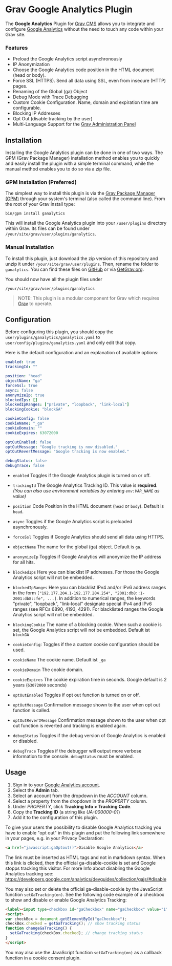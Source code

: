 # Grav Google Analytics Plugin

The **Google Analytics** Plugin for [Grav CMS](http://github.com/getgrav/grav) allows you to integrate and configure [Google Analytics](https://www.google.com/analytics) without the need to touch any code within your Grav site.

### Features
* Preload the Google Analytics script asynchronously
* IP Anonymization
* Choose the Google Analytics code position in the HTML document (head or body).
* Force SSL (HTTPS). Send all data using SSL, even from insecure (HTTP) pages.
* Renaming of the Global (ga) Object
* Debug Mode with Trace Debugging
* Custom Cookie Configuration. Name, domain and expiration time are configurable.
* Blocking IP Addresses
* Opt Out (disable tracking by the user)
* Multi-Language Support for the [Grav Administration Panel](https://github.com/getgrav/grav-plugin-admin)

## Installation

Installing the Google Analytics plugin can be done in one of two ways. The GPM (Grav Package Manager) installation method enables you to quickly and easily install the plugin with a simple terminal command, while the manual method enables you to do so via a zip file.

### GPM Installation (Preferred)

The simplest way to install this plugin is via the [Grav Package Manager (GPM)](https://learn.getgrav.org/advanced/grav-gpm) through your system's terminal (also called the command line).  From the root of your Grav install type:

    bin/gpm install ganalytics

This will install the Google Analytics plugin into your `/user/plugins` directory within Grav. Its files can be found under `/your/site/grav/user/plugins/ganalytics`.

### Manual Installation

To install this plugin, just download the zip version of this repository and unzip it under `/your/site/grav/user/plugins`. Then, rename the folder to `ganalytics`. You can find these files on [GitHub](https://github.com/escopecz/grav-ganalytics) or via [GetGrav.org](https://getgrav.org/downloads/plugins).

You should now have all the plugin files under

    /your/site/grav/user/plugins/ganalytics
	
> NOTE: This plugin is a modular component for Grav which requires [Grav](http://github.com/getgrav/grav) to operate.

## Configuration

Before configuring this plugin, you should copy the `user/plugins/ganalytics/ganalytics.yaml` to `user/config/plugins/ganalytics.yaml` and only edit that copy.

Here is the default configuration and an explanation of available options:

```yaml
enabled: true
trackingId: ""

position: "head"
objectName: "ga"
forceSsl: true
async: false
anonymizeIp: true
blockedIps: []
blockedIpRanges: ["private", "loopback", "link-local"]
blockingCookie: "blockGA"

cookieConfig: false
cookieName: "_ga"
cookieDomain: ""
cookieExpires: 63072000

optOutEnabled: false
optOutMessage: "Google tracking is now disabled."
optOutRevertMessage: "Google tracking is now enabled."

debugStatus: false
debugTrace: false
```

* `enabled` Toggles if the Google Analytics plugin is turned on or off.
* `trackingId` The Google Analytics Tracking ID. This value is **required**.
_(You can also use environment variables by entering `env:VAR_NAME` as value)_
* `position` Code Position in the HTML document (`head` or `body`). Default is `head`.
* `async` Toggles if the Google Analytics script is preloaded asynchronously.
* `forceSsl` Toggles if Google Analytics should send all data using HTTPS.
* `objectName` The name for the global (ga) object. Default is `ga`.
* `anonymizeIp` Toggles if Google Analytics will anonymize the IP address for all hits.
* `blockedIps` Here you can blacklist IP addresses. For those the Google Analytics script will not be embedded.
* `blockedIpRanges` Here you can blacklist IPv4 and/or IPv6 address ranges in the form `["192.177.204.1-192.177.204.254", "2001:db8::1-2001:db8::fe", ...]`. In addition to numerical ranges, the keywords "private", "loopback", "link-local" designate special IPv4 and IPv6 ranges (see RFCs 6890, 4193, 4291). For blacklisted ranges the Google Analytics script will not be embedded.
* `blockingCookie` The name of a blocking cookie. When such a cookie is set, the Google Analytics script will not be embedded. Default ist `blockGA`

* `cookieConfig`: Toggles if the a custom cookie configuration should be used.
* `cookieName` The cookie name. Default ist `_ga`
* `cookieDomain`  The cookie domain.
* `cookieExpires` The cookie expiration time in seconds. Google default is 2 years (`63072000` seconds)

* `optOutEnabled` Toggles if opt out function is turned on or off.
* `optOutMessage` Confirmation message shown to the user when opt out function is called.
* `optOutRevertMessage` Confirmation message shown to the user when opt out function is reverted and tracking is enabled again.

* `debugStatus` Toggles if the debug version of Google Analytics is enabled or disabled.
* `debugTrace` Toggles if the debugger will output more verbose information to the console. `debugStatus` must be enabled.

## Usage

1. Sign in to your [Google Analytics account](https://www.google.com/analytics/web/#home).
2. Select the **Admin** tab.
3. Select an account from the dropdown in the _ACCOUNT_ column.
4. Select a property from the dropdown in the _PROPERTY_ column.
5. Under _PROPERTY_, click **Tracking Info > Tracking Code**.
6. Copy the **Tracking ID** (a string like _UA-000000-01_)
7. Add it to the configuration of this plugin.

To give your users the possibility to disable Google Analytics tracking you have to enable "opt out" in this plugin and put the following link somewhere in your pages, e.g. in your Privacy Declaration:

```html
<a href="javascript:gaOptout()">Disable Google Analytics</a>
```

The link must be inserted as HTML tags and not in markdown syntax. 
When this link is clicked, then the official ga-disable-cookie is set and Google stopps tracking this visitor.
For more Info about disabling the Google Analytics tracking see: https://developers.google.com/analytics/devguides/collection/gajs/#disable

You may also set or delete the official ga-disable-cookie by the JavaScript function `setGaTracking(on)`. See the following code example of a checkbox to show and  disable or enable Google Analytics Tracking:

```html
<label><input type=checkbox id="gaCheckbox" name="gaCheckbox" value="1" onClick="changeGaTracking()"> Google Analytics Tracking.</label> 
<script>
var checkBox = document.getElementById("gaCheckbox");
checkBox.checked = getGaTracking(); // show tracking status
function changeGaTracking() {
  setGaTracking(checkBox.checked); // change tracking status
}
</script>
```

You may also use the JavaScript function `setGaTracking(on)` as a callback function in a cookie consent plugin.
